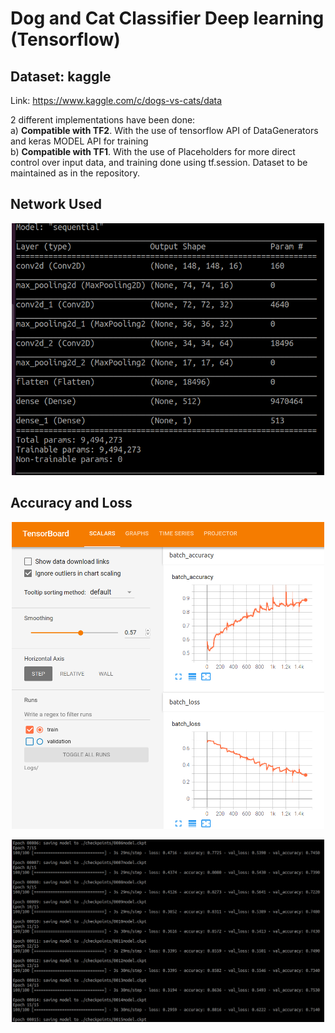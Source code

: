 # Dog and Cat Classifier Deep learning (Tensorflow)

## Dataset: kaggle

Link: https://www.kaggle.com/c/dogs-vs-cats/data

2 different implementations have been done:<br>
a) __Compatible with TF2__. With the use of tensorflow API of DataGenerators and keras MODEL API for training<br>
b) __Compatible with TF1__. With the use of Placeholders for more direct control over input data, and training done using tf.session. Dataset to be maintained as in the repository.<br>

## Network Used
<p align="center">
<img src="https://github.com/varunasthana92/dog_cat_classifier_deep_learning/blob/master/with_data_generators/images/Network2.png" width = 500>
</p>

## Accuracy and Loss
<p align="center">
<img src="https://github.com/varunasthana92/dog_cat_classifier_deep_learning/blob/master/with_data_generators/images/tensor_board.png" width = 500>
</p>

<p align="center">
<img src="https://github.com/varunasthana92/dog_cat_classifier_deep_learning/blob/master/with_data_generators/images/train.png" width = 500>
</p>

